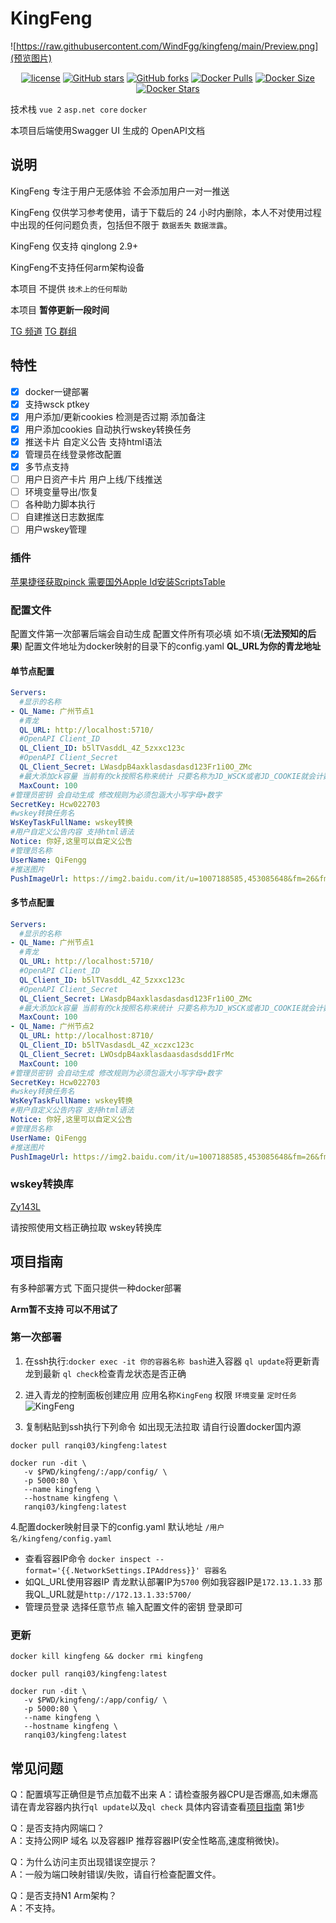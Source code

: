 # KingFeng
![https://raw.githubusercontent.com/WindFgg/kingfeng/main/Preview.png](预览图片)
<p align="center">
    <a href="https://github.com/WindFgg/kingfeng"><img src="https://img.shields.io/pypi/l/dailycheckin?style=popout-square" alt="license"></a>
    <a href="https://github.com/WindFgg/kingfeng"><img src="https://img.shields.io/github/stars/WindFgg/kingfeng.svg?style=popout-square" alt="GitHub stars"></a>
    <a href="https://github.com/WindFgg/kingfeng"><img src="https://img.shields.io/github/forks/WindFgg/kingfeng.svg?style=popout-square" alt="GitHub forks"></a>
    <a href="https://hub.docker.com/r/ranqi03/kingfeng"><img src="https://img.shields.io/docker/pulls/ranqi03/kingfeng?style=popout-square" alt="Docker Pulls"></a>
    <a href="https://hub.docker.com/r/ranqi03/kingfeng"><img src="https://img.shields.io/docker/image-size/ranqi03/kingfeng?style=popout-square" alt="Docker Size"></a>
    <a href="https://hub.docker.com/r/ranqi03/kingfeng"><img src="https://img.shields.io/docker/stars/ranqi03/kingfeng?style=popout-square" alt="Docker Stars"></a>
</p>

技术栈 `vue 2` `asp.net core` `docker` 

本项目后端使用Swagger UI 生成的 OpenAPI文档

## 说明
KingFeng 专注于用户无感体验 不会添加用户一对一推送

KingFeng 仅供学习参考使用，请于下载后的 24 小时内删除，本人不对使用过程中出现的任何问题负责，包括但不限于 `数据丢失` `数据泄露`。

KingFeng 仅支持 qinglong 2.9+

KingFeng不支持任何arm架构设备

本项目 不提供 `技术上的任何帮助`

本项目 **暂停更新一段时间**

[TG 频道](https://t.me/joinchat/H3etBWYzLKpiMWVl)    [TG 群组](https://t.me/joinchat/XV2AZcvzFIUxNjI9)
## 特性
- [x] docker一键部署
- [x] 支持wsck ptkey
- [x] 用户添加/更新cookies 检测是否过期 添加备注 
- [x] 用户添加cookies 自动执行wskey转换任务
- [x] 推送卡片 自定义公告 支持html语法
- [x] 管理员在线登录修改配置
- [x] 多节点支持
- [ ] 用户日资产卡片 用户上线/下线推送
- [ ] 环境变量导出/恢复
- [ ] 各种助力脚本执行
- [ ] 自建推送日志数据库
- [ ] 用户wskey管理

### 插件
[苹果捷径获取pinck 需要国外Apple Id安装ScriptsTable](https://www.icloud.com/shortcuts/f6046f1e79ad4ee6bcca6d2b078bd25a)
### 配置文件
配置文件第一次部署后端会自动生成
配置文件所有项必填 如不填(**无法预知的后果**)
配置文件地址为docker映射的目录下的config.yaml
**QL_URL为你的青龙地址**
#### 单节点配置
```yaml
Servers: 
  #显示的名称
- QL_Name: 广州节点1 
  #青龙
  QL_URL: http://localhost:5710/ 
  #OpenAPI Client_ID
  QL_Client_ID: b5lTVasddL_4Z_5zxxc123c 
  #OpenAPI Client_Secret
  QL_Client_Secret: LWasdpB4axklasdasdasd123Fr1i0O_ZMc 
  #最大添加ck容量 当前有的ck按照名称来统计 只要名称为JD_WSCK或者JD_COOKIE就会计数
  MaxCount: 100 
#管理员密钥 会自动生成 修改规则为必须包涵大小写字母+数字
SecretKey: Hcw022703 
#wskey转换任务名
WsKeyTaskFullName: wskey转换 
#用户自定义公告内容 支持html语法
Notice: 你好,这里可以自定义公告 
#管理员名称 
UserName: QiFengg
#推送图片
PushImageUrl: https://img2.baidu.com/it/u=1007188585,453085648&fm=26&fmt=auto&gp=0.jpg 
```

#### 多节点配置
```yaml
Servers: 
  #显示的名称
- QL_Name: 广州节点1 
  #青龙
  QL_URL: http://localhost:5710/ 
  #OpenAPI Client_ID
  QL_Client_ID: b5lTVasddL_4Z_5zxxc123c 
  #OpenAPI Client_Secret
  QL_Client_Secret: LWasdpB4axklasdasdasd123Fr1i0O_ZMc 
  #最大添加ck容量 当前有的ck按照名称来统计 只要名称为JD_WSCK或者JD_COOKIE就会计数
  MaxCount: 100 
- QL_Name: 广州节点2
  QL_URL: http://localhost:8710/
  QL_Client_ID: b5lTVasdasdL_4Z_xczxc123c
  QL_Client_Secret: LWOsdpB4axklasdaasdasdsdd1FrMc
  MaxCount: 100
#管理员密钥 会自动生成 修改规则为必须包涵大小写字母+数字
SecretKey: Hcw022703 
#wskey转换任务名
WsKeyTaskFullName: wskey转换 
#用户自定义公告内容 支持html语法
Notice: 你好,这里可以自定义公告 
#管理员名称 
UserName: QiFengg
#推送图片
PushImageUrl: https://img2.baidu.com/it/u=1007188585,453085648&fm=26&fmt=auto&gp=0.jpg 
```

### wskey转换库
[Zy143L](https://github.com/Zy143L/wskey)

请按照使用文档正确拉取 wskey转换库

## 项目指南
有多种部署方式 下面只提供一种docker部署

**Arm暂不支持 可以不用试了**

### 第一次部署
1. 在ssh执行:`docker exec -it 你的容器名称 bash`进入容器 `ql update`将更新青龙到最新 `ql check`检查青龙状态是否正确

2. 进入青龙的控制面板创建应用 应用名称`KingFeng` 权限 `环境变量` `定时任务`
![KingFeng](https://i0.hdslb.com/bfs/album/d5e1df6f75e7835b699bdda295bbff4a4dce5a81.png)

3. 复制粘贴到ssh执行下列命令 如出现无法拉取 请自行设置docker国内源
```docker
docker pull ranqi03/kingfeng:latest

docker run -dit \
   -v $PWD/kingfeng/:/app/config/ \
   -p 5000:80 \
   --name kingfeng \
   --hostname kingfeng \
   ranqi03/kingfeng:latest
```
4.配置docker映射目录下的config.yaml 默认地址 `/用户名/kingfeng/config.yaml`
- 查看容器IP命令 `docker inspect --format='{{.NetworkSettings.IPAddress}}' 容器名`
- 如QL_URL使用容器IP 青龙默认部署IP为`5700` 例如我容器IP是`172.13.1.33` 那我QL_URL就是`http://172.13.1.33:5700/`
- 管理员登录 选择任意节点 输入配置文件的密钥 登录即可
### 更新
```docker
docker kill kingfeng && docker rmi kingfeng

docker pull ranqi03/kingfeng:latest

docker run -dit \
   -v $PWD/kingfeng/:/app/config/ \
   -p 5000:80 \
   --name kingfeng \
   --hostname kingfeng \
   ranqi03/kingfeng:latest
```
<!-- ### 其他部署方式
我提供发布文件压缩包 有`linux-arm64` `liunx-arm` `liunx-x64` 可自行百度liunx安装.Net 运行时SDK 并尝试运行软件
[.Net RunTime SDK](https://dotnet.microsoft.com/download) 请下载.Net5.0
![](https://i0.hdslb.com/bfs/album/06d16311d2b8db23c295a3fc4a7a21033ac09cc3.png)
切换到软件根目录 执行后台运行前 请打开网页检查是否可以正常访问
**下列命令仅为参考**
```bash
chmod 777 KingFeng #给权限
./KingFeng #运行KingFeng
nohup ./KingFeng & #后台运行KingFeng

ps -ajx|grep JDC #查看KingFeng 进程ID 有两行的话默认是第二行第二列的ID
kill -9 进程ID #通过进程ID杀掉KingFeng 
``` -->
## 常见问题
Q：配置填写正确但是节点加载不出来
A：请检查服务器CPU是否爆高,如未爆高请在青龙容器内执行`ql update`以及`ql check` 具体内容请查看[项目指南](#第一次部署) 第1步

Q：是否支持内网端口？  
A：支持公网IP 域名 以及容器IP 推荐容器IP(安全性略高,速度稍微快)。

Q：为什么访问主页出现错误空提示？  
A：一般为端口映射错误/失败，请自行检查配置文件。

Q：是否支持N1 Arm架构？  
A：不支持。
